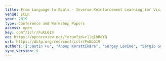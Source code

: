 ```yaml
---
title: From Language to Goals - Inverse Reinforcement Learning for Vision-Based Instruction Following.
venue: ICLR
year: 2019
type: Conference and Workshop Papers
access: open
key: conf/iclr/FuKLG19
ee: https://openreview.net/forum?id=r1lq1hRqYQ
url: https://dblp.org/rec/conf/iclr/FuKLG19
authors: ["Justin Fu", "Anoop Korattikara", "Sergey Levine", "Sergio Guadarrama"]
sync_version: 0
---
```

